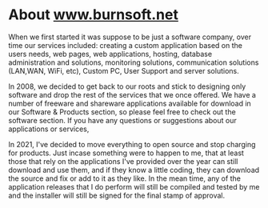 # About www.burnsoft.net
 
 When we first started it was suppose to be just a software company, over time our services included: creating a custom application based on the users needs, web pages, web applications, hosting, database administration and solutions, monitoring solutions, communication solutions (LAN,WAN, WiFi, etc), Custom PC, User Support and server solutions. 

 In 2008, we decided to get back to our roots and stick to designing only software and drop the rest of the services that we once offered. We have a number of freeware and shareware applications available for download in our Software & Products section, so please feel free to check out the software section. If you have any questions or suggestions about our applications or services,
 
 In 2021, I've decided to move everything to open source and stop charging for products.  Just incase something were to happen to me, that at least those that rely on the applications I've provided over the year can still download and use them, and if they know a little coding, they can download the source and fix or add to it as they like.  In the mean time, any of the application releases that I do perform will still be compiled and tested by me and the installer will still be signed for the final stamp of approval.
